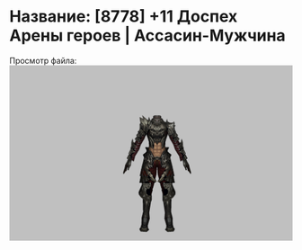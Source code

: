 # Название: [8778] +11 Доспех Арены героев | Ассасин-Мужчина

Просмотр файла:
![p060031.png](p060031.png)